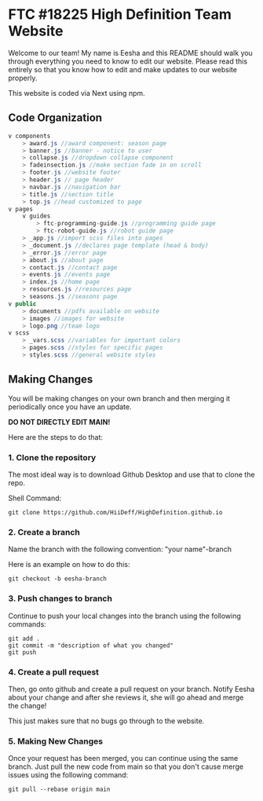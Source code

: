 # FTC #18225 High Definition Team Website

Welcome to our team! My name is Eesha and this README should walk you through everything you need to know to edit our website. Please read this entirely so that you know how to edit and make updates to our website properly.

This website is coded via Next using npm.

## Code Organization

```java
v components
    > award.js //award component: season page
    > banner.js //banner - notice to user
    > collapse.js //dropdown collapse component
    > fadeinsection.js //make section fade in on scroll
    > footer.js //website footer
    > header.js // page header
    > navbar.js //navigation bar
    > title.js //section title
    > top.js //head customized to page
v pages
    v guides
        > ftc-programming-guide.js //programming guide page
        > ftc-robot-guide.js //robot guide page
    > _app.js //import scss files into pages
    > _document.js //declares page template (head & body)
    > _error.js //error page
    > about.js //about page
    > contact.js //contact page
    > events.js //events page
    > index.js //home page
    > resources.js //resources page
    > seasons.js //seasons page
v public
    > documents //pdfs available on website
    > images //images for website
    > logo.png //team logo
v scss
    > _vars.scss //variables for important colors
    > pages.scss //styles for specific pages
    > styles.scss //general website styles
```

## Making Changes

You will be making changes on your own branch and then merging it periodically once you have an update.

**DO NOT DIRECTLY EDIT MAIN!**

Here are the steps to do that:

### 1. Clone the repository

The most ideal way is to download Github Desktop and use that to clone the repo.

Shell Command:

```shell
git clone https://github.com/HiiDeff/HighDefinition.github.io
```

### 2. Create a branch

Name the branch with the following convention: "your name"-branch

Here is an example on how to do this:

```shell
git checkout -b eesha-branch
```

### 3. Push changes to branch

Continue to push your local changes into the branch using the following commands:

```shell
git add .
git commit -m "description of what you changed"
git push
```

### 4. Create a pull request

Then, go onto github and create a pull request on your branch. Notify Eesha about your change and after she reviews it, she will go ahead and merge the change!

This just makes sure that no bugs go through to the website.

### 5. Making New Changes

Once your request has been merged, you can continue using the same branch. Just pull the new code from main so that you don't cause merge issues using the following command:

```shell
git pull --rebase origin main
```
